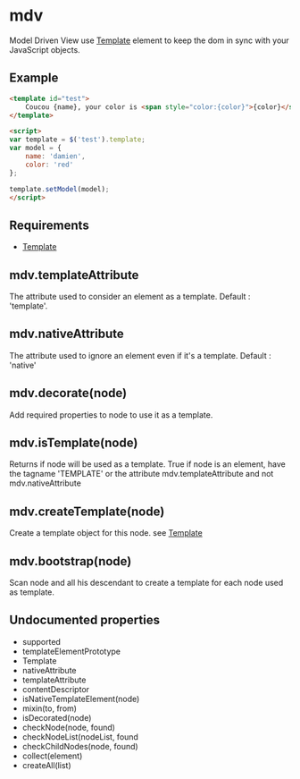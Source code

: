 mdv
=============

Model Driven View use [Template](./Template) element to keep the dom in sync with your JavaScript objects.

## Example

```html
<template id="test">
	Coucou {name}, your color is <span style="color:{color}">{color}</span>
</template>

<script>
var template = $('test').template;
var model = {
	name: 'damien',
	color: 'red'
};

template.setModel(model);
</script>
```

## Requirements

- [Template](./Template)

## mdv.templateAttribute

The attribute used to consider an element as a template. Default : 'template'.

## mdv.nativeAttribute

The attribute used to ignore an element even if it's a template. Default : 'native'

## mdv.decorate(node)

Add required properties to node to use it as a template.

## mdv.isTemplate(node)

Returns if node will be used as a template. 
True if node is an element, have the tagname 'TEMPLATE' or the attribute mdv.templateAttribute and not mdv.nativeAttribute

## mdv.createTemplate(node)

Create a template object for this node. see [Template](./Template)

## mdv.bootstrap(node)

Scan node and all his descendant to create a template for each node used as template.

## Undocumented properties

- supported
- templateElementPrototype
- Template
- nativeAttribute
- templateAttribute
- contentDescriptor
- isNativeTemplateElement(node)
- mixin(to, from)
- isDecorated(node)
- checkNode(node, found)
- checkNodeList(nodeList, found
- checkChildNodes(node, found)
- collect(element)
- createAll(list)